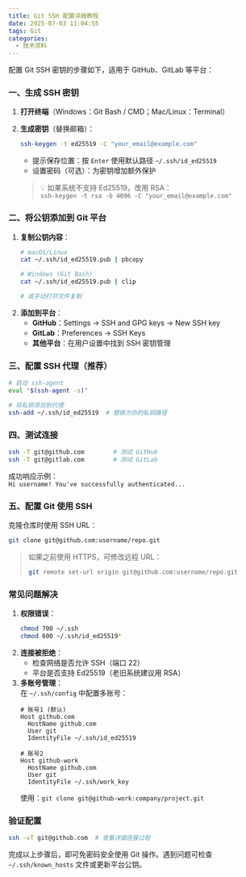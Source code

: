 ```yaml
---
title: Git SSH 配置详细教程
date: 2025-07-03 11:04:55
tags: Git
categories:
  - 技术资料
---
```

配置 Git SSH 密钥的步骤如下，适用于 GitHub、GitLab 等平台：

### 一、生成 SSH 密钥
1. **打开终端**（Windows：Git Bash / CMD；Mac/Linux：Terminal）
2. **生成密钥**（替换邮箱）：
   ```bash
   ssh-keygen -t ed25519 -C "your_email@example.com"
   ```
   - 提示保存位置：按 `Enter` 使用默认路径 `~/.ssh/id_ed25519`
   - 设置密码（可选）：为密钥增加额外保护

   > 💡 如果系统不支持 Ed25519，改用 RSA：  
   > `ssh-keygen -t rsa -b 4096 -C "your_email@example.com"`

### 二、将公钥添加到 Git 平台
1. **复制公钥内容**：
   ```bash
   # macOS/Linux
   cat ~/.ssh/id_ed25519.pub | pbcopy

   # Windows (Git Bash)
   cat ~/.ssh/id_ed25519.pub | clip

   # 或手动打开文件复制
   ```
2. **添加到平台**：
   - **GitHub**：Settings → SSH and GPG keys → New SSH key
   - **GitLab**：Preferences → SSH Keys
   - **其他平台**：在用户设置中找到 SSH 密钥管理

### 三、配置 SSH 代理（推荐）
```bash
# 启动 ssh-agent
eval "$(ssh-agent -s)"

# 将私钥添加到代理
ssh-add ~/.ssh/id_ed25519  # 替换为你的私钥路径
```

### 四、测试连接
```bash
ssh -T git@github.com        # 测试 GitHub
ssh -T git@gitlab.com        # 测试 GitLab
```
成功响应示例：  
`Hi username! You've successfully authenticated...`

### 五、配置 Git 使用 SSH
克隆仓库时使用 SSH URL：
```bash
git clone git@github.com:username/repo.git
```
> 如果之前使用 HTTPS，可修改远程 URL：  
> ```bash
> git remote set-url origin git@github.com:username/repo.git
> ```

### 常见问题解决
1. **权限错误**：
   ```bash
   chmod 700 ~/.ssh
   chmod 600 ~/.ssh/id_ed25519*
   ```
2. **连接被拒绝**：
   - 检查网络是否允许 SSH（端口 22）
   - 平台是否支持 Ed25519（老旧系统建议用 RSA）
3. **多账号管理**：  
   在 `~/.ssh/config` 中配置多账号：
   ```config
   # 账号1 (默认)
   Host github.com
     HostName github.com
     User git
     IdentityFile ~/.ssh/id_ed25519
   
   # 账号2
   Host github-work
     HostName github.com
     User git
     IdentityFile ~/.ssh/work_key
   ```
   使用：`git clone git@github-work:company/project.git`

### 验证配置
```bash
ssh -vT git@github.com  # 查看详细连接过程
```

完成以上步骤后，即可免密码安全使用 Git 操作。遇到问题可检查 `~/.ssh/known_hosts` 文件或更新平台公钥。